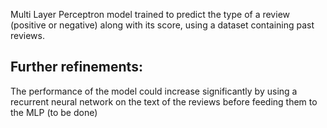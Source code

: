 Multi Layer Perceptron model trained to predict the type of a review (positive or negative) along with its score, using a dataset containing past reviews.

## Further refinements:
The performance of the model could increase significantly by using a recurrent neural network on the text of the reviews before feeding them to the MLP (to be done)
